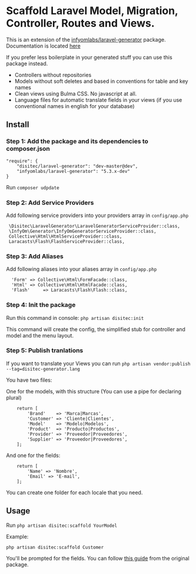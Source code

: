 # Scaffold Laravel Model, Migration, Controller, Routes and Views.

This is an extension of the [infyomlabs/laravel-generator](https://github.com/InfyOmLabs/laravel-generator) package. Documentation is located [here](http://labs.infyom.com/laravelgenerator)

If you prefer less boilerplate in your generated stuff you can use this package instead.

* Controllers without repositories
* Models without soft deletes and based in conventions for table and key names
* Clean views using Bulma CSS. No javascript at all.
* Language files for automatic translate fields in your views (if you use conventional names in english for your database)

## Install

### Step 1: Add the package and its dependencies to composer.json

```
"require": {
    "disitec/laravel-generator": "dev-master@dev",
    "infyomlabs/laravel-generator": "5.3.x-dev"
}
 ```
Run `composer udpdate`

### Step 2: Add Service Providers

Add following service providers into your providers array in `config/app.php`

```
 \Disitec\LaravelGenerator\LaravelGeneratorServiceProvider::class,
 \InfyOm\Generator\InfyOmGeneratorServiceProvider::class,
 Collective\Html\HtmlServiceProvider::class,
 Laracasts\Flash\FlashServiceProvider::class,
```

### Step 3: Add Aliases

 Add following aliases into your aliases array in `config/app.php`

```
  'Form' => Collective\Html\FormFacade::class,
  'Html' => Collective\Html\HtmlFacade::class,
  'Flash'     => Laracasts\Flash\Flash::class,
```

### Step 4: Init the package

   Run this command in console: `php artisan disitec:init`

  This command will create the config, the simplified stub for controller and model and the menu layout.

### Step 5: Publish tranlations

   If you want to translate your Views you can run `php artisan vendor:publish --tag=disitec-generator.lang`

You have two files:

One for the models, with this structure (You can use a pipe for declaring plural)

```
    return [
        'Brand'    => 'Marca|Marcas',
        'Customer' => 'Cliente|Clientes',
        'Model'    => 'Modelo|Modelos',
        'Product'  => 'Producto|Productos',
        'Provider' => 'Proveedor|Proveedores',
        'Supplier' => 'Proveedor|Proveedores',
    ];
```

And one for the fields:

```
    return [
        'Name' => 'Nombre',
        'Email' => 'E-mail',
    ];
```

You can create one folder for each locale that you need.

## Usage

Run `php artisan disitec:scaffold YourModel`

Example:

`php artisan disitec:scaffold Customer`

You'll be prompted for the fields. You can follow [this guide](http://labs.infyom.com/laravelgenerator/docs/5.3/getting-started#field-inputs) from the original package.